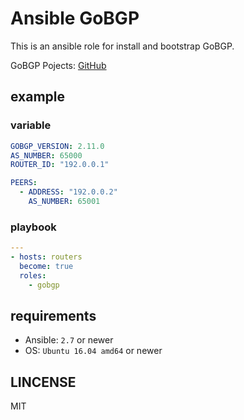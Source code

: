 # Ansible GoBGP

This is an ansible role for install and bootstrap GoBGP.

GoBGP Pojects: [GitHub](https://github.com/osrg/gobgp)

## example
### variable
```yml
GOBGP_VERSION: 2.11.0
AS_NUMBER: 65000
ROUTER_ID: "192.0.0.1"

PEERS:
  - ADDRESS: "192.0.0.2"
    AS_NUMBER: 65001
```


### playbook
```yml
---
- hosts: routers
  become: true
  roles:
    - gobgp

```

## requirements
- Ansible: `2.7` or newer
- OS: `Ubuntu 16.04 amd64` or newer

## LINCENSE
MIT

